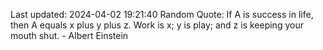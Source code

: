 Last updated: 2024-04-02 19:21:40
Random Quote: If A is success in life, then A equals x plus y plus z. Work is x; y is play; and z is keeping your mouth shut. - Albert Einstein
